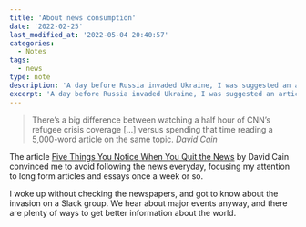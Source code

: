```yaml
---
title: 'About news consumption'
date: '2022-02-25'
last_modified_at: '2022-05-04 20:40:57'
categories:
  - Notes
tags:
  - news
type: note
description: 'A day before Russia invaded Ukraine, I was suggested an article with an interesting perspective on the TV and internet newscasts.'
excerpt: 'A day before Russia invaded Ukraine, I was suggested an article with an interesting perspective on the TV and internet newscasts.'
---
```

> There’s a big difference between watching a half hour of CNN’s refugee crisis coverage [...] versus spending that time reading a 5,000-word article on the same topic. <cite>David Cain</cite>

The article <a href="https://www.raptitude.com/2016/12/five-things-you-notice-when-you-quit-the-news/" title="Read the article on Raptitude">Five Things You Notice When You Quit the News</a> by David Cain convinced me to avoid following the news everyday, focusing my attention to long form articles and essays once a week or so. 

I woke up without checking the newspapers, and got to know about the invasion on a Slack group. We hear about major events anyway, and there are plenty of ways to get better information about the world.